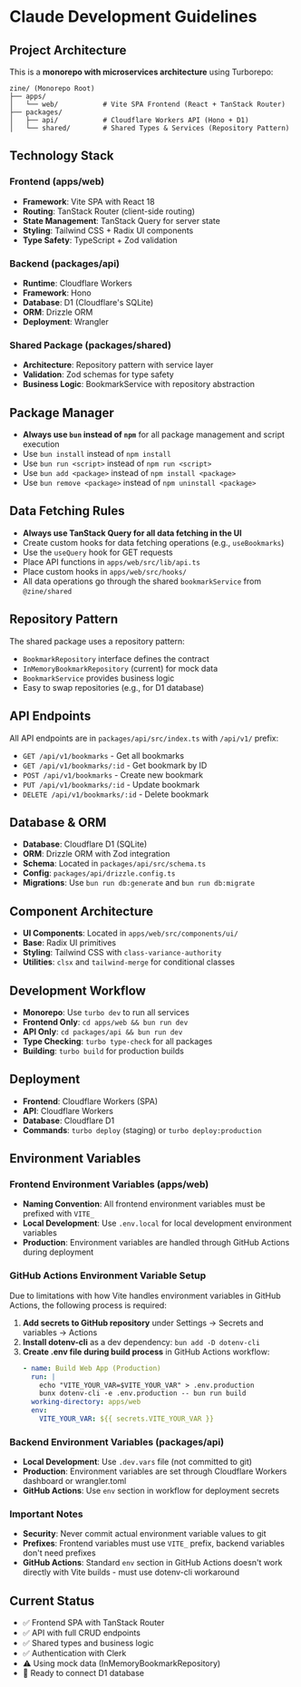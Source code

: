 # Claude Development Guidelines

## Project Architecture

This is a **monorepo with microservices architecture** using Turborepo:

```
zine/ (Monorepo Root)
├── apps/
│   └── web/           # Vite SPA Frontend (React + TanStack Router)
├── packages/
│   ├── api/           # Cloudflare Workers API (Hono + D1)
│   └── shared/        # Shared Types & Services (Repository Pattern)
```

## Technology Stack

### Frontend (apps/web)

- **Framework**: Vite SPA with React 18
- **Routing**: TanStack Router (client-side routing)
- **State Management**: TanStack Query for server state
- **Styling**: Tailwind CSS + Radix UI components
- **Type Safety**: TypeScript + Zod validation

### Backend (packages/api)

- **Runtime**: Cloudflare Workers
- **Framework**: Hono
- **Database**: D1 (Cloudflare's SQLite)
- **ORM**: Drizzle ORM
- **Deployment**: Wrangler

### Shared Package (packages/shared)

- **Architecture**: Repository pattern with service layer
- **Validation**: Zod schemas for type safety
- **Business Logic**: BookmarkService with repository abstraction

## Package Manager

- **Always use `bun` instead of `npm`** for all package management and script execution
- Use `bun install` instead of `npm install`
- Use `bun run <script>` instead of `npm run <script>`
- Use `bun add <package>` instead of `npm install <package>`
- Use `bun remove <package>` instead of `npm uninstall <package>`

## Data Fetching Rules

- **Always use TanStack Query for all data fetching in the UI**
- Create custom hooks for data fetching operations (e.g., `useBookmarks`)
- Use the `useQuery` hook for GET requests
- Place API functions in `apps/web/src/lib/api.ts`
- Place custom hooks in `apps/web/src/hooks/`
- All data operations go through the shared `bookmarkService` from `@zine/shared`

## Repository Pattern

The shared package uses a repository pattern:

- `BookmarkRepository` interface defines the contract
- `InMemoryBookmarkRepository` (current) for mock data
- `BookmarkService` provides business logic
- Easy to swap repositories (e.g., for D1 database)

## API Endpoints

All API endpoints are in `packages/api/src/index.ts` with `/api/v1/` prefix:

- `GET /api/v1/bookmarks` - Get all bookmarks
- `GET /api/v1/bookmarks/:id` - Get bookmark by ID
- `POST /api/v1/bookmarks` - Create new bookmark
- `PUT /api/v1/bookmarks/:id` - Update bookmark
- `DELETE /api/v1/bookmarks/:id` - Delete bookmark

## Database & ORM

- **Database**: Cloudflare D1 (SQLite)
- **ORM**: Drizzle ORM with Zod integration
- **Schema**: Located in `packages/api/src/schema.ts`
- **Config**: `packages/api/drizzle.config.ts`
- **Migrations**: Use `bun run db:generate` and `bun run db:migrate`

## Component Architecture

- **UI Components**: Located in `apps/web/src/components/ui/`
- **Base**: Radix UI primitives
- **Styling**: Tailwind CSS with `class-variance-authority`
- **Utilities**: `clsx` and `tailwind-merge` for conditional classes

## Development Workflow

- **Monorepo**: Use `turbo dev` to run all services
- **Frontend Only**: `cd apps/web && bun run dev`
- **API Only**: `cd packages/api && bun run dev`
- **Type Checking**: `turbo type-check` for all packages
- **Building**: `turbo build` for production builds

## Deployment

- **Frontend**: Cloudflare Workers (SPA)
- **API**: Cloudflare Workers
- **Database**: Cloudflare D1
- **Commands**: `turbo deploy` (staging) or `turbo deploy:production`

## Environment Variables

### Frontend Environment Variables (apps/web)

- **Naming Convention**: All frontend environment variables must be prefixed with `VITE_`
- **Local Development**: Use `.env.local` for local development environment variables
- **Production**: Environment variables are handled through GitHub Actions during deployment

### GitHub Actions Environment Variable Setup

Due to limitations with how Vite handles environment variables in GitHub Actions, the following process is required:

1. **Add secrets to GitHub repository** under Settings → Secrets and variables → Actions
2. **Install dotenv-cli** as a dev dependency: `bun add -D dotenv-cli`
3. **Create .env file during build process** in GitHub Actions workflow:
   ```yaml
   - name: Build Web App (Production)
     run: |
       echo "VITE_YOUR_VAR=$VITE_YOUR_VAR" > .env.production
       bunx dotenv-cli -e .env.production -- bun run build
     working-directory: apps/web
     env:
       VITE_YOUR_VAR: ${{ secrets.VITE_YOUR_VAR }}
   ```

### Backend Environment Variables (packages/api)

- **Local Development**: Use `.dev.vars` file (not committed to git)
- **Production**: Environment variables are set through Cloudflare Workers dashboard or wrangler.toml
- **GitHub Actions**: Use `env` section in workflow for deployment secrets

### Important Notes

- **Security**: Never commit actual environment variable values to git
- **Prefixes**: Frontend variables must use `VITE_` prefix, backend variables don't need prefixes
- **GitHub Actions**: Standard `env` section in GitHub Actions doesn't work directly with Vite builds - must use dotenv-cli workaround

## Current Status

- ✅ Frontend SPA with TanStack Router
- ✅ API with full CRUD endpoints
- ✅ Shared types and business logic
- ✅ Authentication with Clerk
- ⚠️ Using mock data (InMemoryBookmarkRepository)
- 🔄 Ready to connect D1 database

